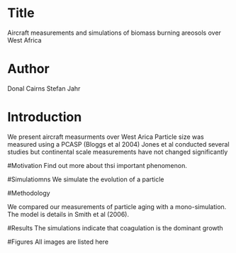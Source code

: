 

# Title

Aircraft measurements and simulations of biomass burning areosols over West Africa


# Author
Donal Cairns
Stefan Jahr

# Introduction
We present aircraft measurments over West Arica
Particle size was measured using a PCASP (Bloggs et al 2004)
Jones et al conducted several studies but continental scale measurements have not changed significantly

#Motivation
Find out more about thsi important phenomenon.

#Simulatiomns
We simulate the evolution of a particle

#Methodology 

We compared our measurements of particle aging with a mono-simulation. The model is details in Smith et al (2006).

#Results
The simulations indicate that coagulation is the dominant growth

#Figures
All images are listed here